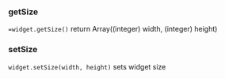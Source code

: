 ### getSize
`=widget.getSize()`
return Array((integer) width, (integer) height)


### setSize
`widget.setSize(width, height)`
sets widget size
